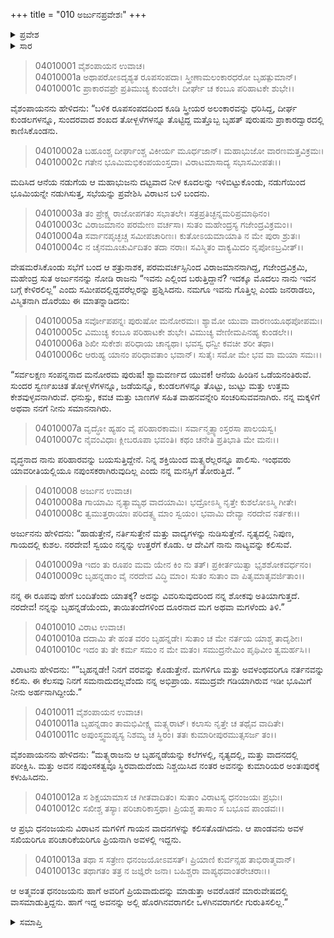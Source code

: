 +++
title = "010 ಅರ್ಜುನಪ್ರವೇಶಃ"
+++

<details><summary>ಪ್ರವೇಶ</summary>


।।   ಓಂ ಓಂ ನಮೋ ನಾರಾಯಣಾಯ।।   ಶ್ರೀ ವೇದವ್ಯಾಸಾಯ ನಮಃ ।।

ಶ್ರೀ ಕೃಷ್ಣದ್ವೈಪಾಯನ ವೇದವ್ಯಾಸ ವಿರಚಿತ  

**ಶ್ರೀ ಮಹಾಭಾರತ**

**ವಿರಾಟ ಪರ್ವ**

**ವೈರಾಟ ಪರ್ವ**

**ಅಧ್ಯಾಯ 10**

</details>


<details><summary>ಸಾರ</summary>

ನಪುಂಸಕನ ವೇಷದಲ್ಲಿ ತನ್ನ ಆಸ್ಥಾನವನ್ನು ಪ್ರವೇಶಿಸಿದ ಅರ್ಜುನನ್ನು ಯಾರೆಂದು ರಾಜಾ ವಿರಾಟನು ಪ್ರಶ್ನಿಸಿದುದು (1-7). ಅರ್ಜುನ-ವಿರಾಟರ ಸಂಭಾಷಣೆ ಮತ್ತು ಅರ್ಜುನನು ಬೃಹನ್ನಡಾ ಎಂಬ ಹೆಸರಿನಲ್ಲಿ ವಿರಾಟನ ಅಂತಃಪುರದಲ್ಲಿ ಅವನ ಮಗಳು ಉತ್ತರೆಗೆ ಗೀತ-ನಾಟ್ಯಗಳ ಗುರುವಾಗಿ ನೇಮಕಗೊಳ್ಳುವುದು (8-13).

</details>


> 04010001 ವೈಶಂಪಾಯನ ಉವಾಚ।  
04010001a ಅಥಾಪರೋಽದೃಶ್ಯತ ರೂಪಸಂಪದಾ।
	ಸ್ತ್ರೀಣಾಮಲಂಕಾರಧರೋ ಬೃಹತ್ಪುಮಾನ್।  
> 04010001c ಪ್ರಾಕಾರವಪ್ರೇ ಪ್ರತಿಮುಚ್ಯ ಕುಂಡಲೇ।
	ದೀರ್ಘೇ ಚ ಕಂಬೂ ಪರಿಹಾಟಕೇ ಶುಭೇ।।  

ವೈಶಂಪಾಯನನು ಹೇಳಿದನು: “ಬಳಿಕ ರೂಪಸಂಪದದಿಂದ ಕೂಡಿ ಸ್ತ್ರೀಯರ ಅಲಂಕಾರವನ್ನು ಧರಿಸಿದ್ದ, ದೀರ್ಘ ಕುಂಡಲಗಳನ್ನೂ, ಸುಂದರವಾದ ಶಂಖದ ತೋಳ್ಬಳೆಗಳನ್ನೂ ತೊಟ್ಟಿದ್ದ ಮತ್ತೊಬ್ಬ ಬೃಹತ್ ಪುರುಷನು ಪ್ರಾಕಾರದ್ವಾರದಲ್ಲಿ ಕಾಣಿಸಿಕೊಂಡನು.

> 04010002a ಬಹೂಂಶ್ಚ ದೀರ್ಘಾಂಶ್ಚ ವಿಕೀರ್ಯ ಮೂರ್ಧಜಾನ್।
	ಮಹಾಭುಜೋ ವಾರಣಮತ್ತವಿಕ್ರಮಃ।  
> 04010002c ಗತೇನ ಭೂಮಿಮಭಿಕಂಪಯಂಸ್ತದಾ।
	ವಿರಾಟಮಾಸಾದ್ಯ ಸಭಾಸಮೀಪತಃ।।  

ಮದಿಸಿದ ಆನೆಯ ನಡುಗೆಯ ಆ ಮಹಾಭುಜನು ದಟ್ಟವಾದ ನೀಳ ಕೂದಲನ್ನು ಇಳಿಬಿಟ್ಟುಕೊಂಡು, ನಡುಗೆಯಿಂದ ಭೂಮಿಯನ್ನೇ ನಡುಗಿಸುತ್ತ, ಸಭೆಯನ್ನು ಪ್ರವೇಶಿಸಿ ವಿರಾಟನ ಬಳಿ ಬಂದನು.

> 04010003a ತಂ ಪ್ರೇಕ್ಷ್ಯ ರಾಜೋಪಗತಂ ಸಭಾತಲೇ।
	ಸತ್ರಪ್ರತಿಚ್ಛನ್ನಮರಿಪ್ರಮಾಥಿನಂ।  
> 04010003c ವಿರಾಜಮಾನಂ ಪರಮೇಣ ವರ್ಚಸಾ।
	ಸುತಂ ಮಹೇಂದ್ರಸ್ಯ ಗಜೇಂದ್ರವಿಕ್ರಮಂ।।  
> 04010004a ಸರ್ವಾನಪೃಚ್ಛಚ್ಚ ಸಮೀಪಚಾರಿಣಃ।
	ಕುತೋಽಯಮಾಯಾತಿ ನ ಮೇ ಪುರಾ ಶ್ರುತಃ।  
> 04010004c ನ ಚೈನಮೂಚುರ್ವಿದಿತಂ ತದಾ ನರಾಃ।
	ಸವಿಸ್ಮಿತಂ ವಾಕ್ಯಮಿದಂ ನೃಪೋಽಬ್ರವೀತ್।।  

ವೇಷಮರೆಸಿಕೊಂಡು ಸಭೆಗೆ ಬಂದ ಆ ಶತ್ರುನಾಶಕ, ಪರಮವರ್ಚಸ್ಸಿನಿಂದ ವಿರಾಜಮಾನನಾಗಿದ್ದ, ಗಜೇಂದ್ರವಿಕ್ರಮಿ, ಮಹೇಂದ್ರ ಸುತ ಅರ್ಜುನನನ್ನು ನೋಡಿ ರಾಜನು “ಇವನು ಎಲ್ಲಿಂದ ಬರುತ್ತಿದ್ದಾನೆ? ಇದಕ್ಕೂ ಮೊದಲು ನಾನು ಇವನ ಬಗ್ಗೆ ಕೇಳಿರಲಿಲ್ಲ” ಎಂದು ಸಮೀಪದಲ್ಲಿದ್ದವರೆಲ್ಲರನ್ನು ಪ್ರಶ್ನಿಸಿದನು. ನಮಗೂ ಇವನು ಗೊತ್ತಿಲ್ಲ ಎಂದು ಜನರಾಡಲು, ವಿಸ್ಮಿತನಾಗಿ ದೊರೆಯು ಈ ಮಾತನ್ನಾಡಿದನು:

> 04010005a ಸರ್ವೋಪಪನ್ನಃ ಪುರುಷೋ ಮನೋರಮಃ।
	ಶ್ಯಾಮೋ ಯುವಾ ವಾರಣಯೂಥಪೋಪಮಃ।  
> 04010005c ವಿಮುಚ್ಯ ಕಂಬೂ ಪರಿಹಾಟಕೇ ಶುಭೇ।
	ವಿಮುಚ್ಯ ವೇಣೀಮಪಿನಹ್ಯ ಕುಂಡಲೇ।।   
> 04010006a ಶಿಖೀ ಸುಕೇಶಃ ಪರಿಧಾಯ ಚಾನ್ಯಥಾ।
	ಭವಸ್ವ ಧನ್ವೀ ಕವಚೀ ಶರೀ ತಥಾ।   
> 04010006c ಆರುಹ್ಯ ಯಾನಂ ಪರಿಧಾವತಾಂ ಭವಾನ್।
	ಸುತೈಃ ಸಮೋ ಮೇ ಭವ ವಾ ಮಯಾ ಸಮಃ।।  

“ಸರ್ವಲಕ್ಷಣ ಸಂಪನ್ನನಾದ ಮನೋರಮ ಪುರುಷ! ಶ್ಯಾಮವರ್ಣದ ಯುವಕ! ಆನೆಯ ಹಿಂಡಿನ ಒಡೆಯನಂತಿರುವೆ. ಸುಂದರ ಸ್ವರ್ಣಖಚಿತ ತೋಳ್ಬಳೆಗಳನ್ನೂ, ಜಡೆಯನ್ನೂ, ಕುಂಡಲಗಳನ್ನೂ ತೊಟ್ಟು, ಜುಟ್ಟು ಮತ್ತು ಉತ್ತಮ ಕೇಶವುಳ್ಳವನಾಗಿರುವೆ. ಧನುಸ್ಸು, ಕವಚ ಮತ್ತು ಬಾಣಗಳ ಸಹಿತ ವಾಹನವನ್ನೇರಿ ಸಂಚರಿಸುವವನಾಗಿರು. ನನ್ನ ಮಕ್ಕಳಿಗೆ ಅಥವಾ ನನಗೆ ನೀನು ಸಮಾನನಾಗಿರು.

> 04010007a ವೃದ್ಧೋ ಹ್ಯಹಂ ವೈ ಪರಿಹಾರಕಾಮಃ।
	ಸರ್ವಾನ್ಮತ್ಸ್ಯಾಂಸ್ತರಸಾ ಪಾಲಯಸ್ವ।  
> 04010007c ನೈವಂವಿಧಾಃ ಕ್ಲೀಬರೂಪಾ ಭವಂತಿ।
	ಕಥಂ ಚನೇತಿ ಪ್ರತಿಭಾತಿ ಮೇ ಮನಃ।।  

ವೃದ್ಧನಾದ ನಾನು ಪರಿಹಾರವನ್ನು ಬಯಸುತ್ತಿದ್ದೇನೆ. ನಿನ್ನ ಶಕ್ತಿಯಿಂದ ಮತ್ಸ್ಯರೆಲ್ಲರನ್ನೂ ಪಾಲಿಸು. ಇಂಥವರು ಯಾವರೀತಿಯಲ್ಲಿಯೂ ನಪುಂಸಕರಾಗಿರುವುದಿಲ್ಲ ಎಂದು ನನ್ನ ಮನಸ್ಸಿಗೆ ತೋರುತ್ತಿದೆ. ”

> 04010008 ಅರ್ಜುನ ಉವಾಚ।  
04010008a ಗಾಯಾಮಿ ನೃತ್ಯಾಮ್ಯಥ ವಾದಯಾಮಿ।
	ಭದ್ರೋಽಸ್ಮಿ ನೃತ್ತೇ ಕುಶಲೋಽಸ್ಮಿ ಗೀತೇ।  
> 04010008c ತ್ವಮುತ್ತರಾಯಾಃ ಪರಿದತ್ಸ್ವ ಮಾಂ ಸ್ವಯಂ।
	ಭವಾಮಿ ದೇವ್ಯಾ ನರದೇವ ನರ್ತಕಃ।।  

ಅರ್ಜುನನು ಹೇಳಿದನು: “ಹಾಡುತ್ತೇನೆ, ನರ್ತಿಸುತ್ತೇನೆ ಮತ್ತು ವಾದ್ಯಗಳನ್ನು ನುಡಿಸುತ್ತೇನೆ. ನೃತ್ಯದಲ್ಲಿ ನಿಪುಣ, ಗಾಯದಲ್ಲಿ ಕುಶಲ. ನರದೇವ! ಸ್ವಯಂ ನನ್ನನ್ನು ಉತ್ತರೆಗೆ ಕೊಡು. ಆ ದೇವಿಗೆ ನಾನು ನಾಟ್ಯವನ್ನು ಕಲಿಸುವೆ.

> 04010009a ಇದಂ ತು ರೂಪಂ ಮಮ ಯೇನ ಕಿಂ ನು ತತ್।
	ಪ್ರಕೀರ್ತಯಿತ್ವಾ ಭೃಶಶೋಕವರ್ಧನಂ।  
> 04010009c ಬೃಹನ್ನಡಾಂ ವೈ ನರದೇವ ವಿದ್ಧಿ ಮಾಂ।
	ಸುತಂ ಸುತಾಂ ವಾ ಪಿತೃಮಾತೃವರ್ಜಿತಾಂ।।  

ನನ್ನ ಈ ರೂಪವು ಹೇಗೆ ಬಂದಿತೆಂದು ಯಾತಕ್ಕೆ? ಅದನ್ನು ವಿವರಿಸುವುದರಿಂದ ನನ್ನ ಶೋಕವು ಅತಿಯಾಗುತ್ತದೆ. ನರದೇವ! ನನ್ನನ್ನು ಬೃಹನ್ನಡೆಯೆಂದು, ತಾಯಿತಂದೆಗಳಿಂದ ದೂರನಾದ ಮಗ ಅಥವಾ ಮಗಳೆಂದು ತಿಳಿ.”

> 04010010 ವಿರಾಟ ಉವಾಚ।  
04010010a ದದಾಮಿ ತೇ ಹಂತ ವರಂ ಬೃಹನ್ನಡೇ।
	ಸುತಾಂ ಚ ಮೇ ನರ್ತಯ ಯಾಶ್ಚ ತಾದೃಶೀಃ।  
> 04010010c ಇದಂ ತು ತೇ ಕರ್ಮ ಸಮಂ ನ ಮೇ ಮತಂ।
	ಸಮುದ್ರನೇಮಿಂ ಪೃಥಿವೀಂ ತ್ವಮರ್ಹಸಿ।।  

ವಿರಾಟನು ಹೇಳಿದನು: “”ಬೃಹನ್ನಡೇ! ನಿನಗೆ ವರವನ್ನು ಕೊಡುತ್ತೇನೆ. ಮಗಳಿಗೂ ಮತ್ತು ಅವಳಂಥವರಿಗೂ ನರ್ತನವನ್ನು ಕಲಿಸು. ಈ ಕೆಲಸವು ನಿನಗೆ ಸಮನಾದುದಲ್ಲವೆಂದು ನನ್ನ ಅಭಿಪ್ರಾಯ. ಸಮುದ್ರವೇ ಗಡಿಯಾಗಿರುವ ಇಡೀ ಭೂಮಿಗೆ ನೀನು ಅರ್ಹನಾಗಿದ್ದೀಯೆ.”

> 04010011 ವೈಶಂಪಾಯನ ಉವಾಚ।  
04010011a ಬೃಹನ್ನಡಾಂ ತಾಮಭಿವೀಕ್ಷ್ಯ ಮತ್ಸ್ಯರಾಟ್।
	ಕಲಾಸು ನೃತ್ತೇ ಚ ತಥೈವ ವಾದಿತೇ।  
> 04010011c ಅಪುಂಸ್ತ್ವಮಪ್ಯಸ್ಯ ನಿಶಮ್ಯ ಚ ಸ್ಥಿರಂ।
	ತತಃ ಕುಮಾರೀಪುರಮುತ್ಸಸರ್ಜ ತಂ।।   

ವೈಶಂಪಾಯನನು ಹೇಳಿದನು: “ಮತ್ಸ್ಯರಾಜನು ಆ ಬೃಹನ್ನಡೆಯನ್ನು ಕಲೆಗಳಲ್ಲಿ, ನೃತ್ಯದಲ್ಲಿ, ಮತ್ತು ವಾದನದಲ್ಲಿ ಪರೀಕ್ಷಿಸಿ. ಮತ್ತು ಅವನ ನಪುಂಸಕತ್ವವೂ ಸ್ಥಿರವಾದುದೆಂದು ನಿಶ್ಚಯಿಸಿದ ನಂತರ ಅವನನ್ನು ಕುಮಾರಿಯರ ಅಂತಃಪುರಕ್ಕೆ ಕಳುಹಿಸಿದನು.

> 04010012a ಸ ಶಿಕ್ಷಯಾಮಾಸ ಚ ಗೀತವಾದಿತಂ।
	ಸುತಾಂ ವಿರಾಟಸ್ಯ ಧನಂಜಯಃ ಪ್ರಭುಃ।   
> 04010012c ಸಖೀಶ್ಚ ತಸ್ಯಾಃ ಪರಿಚಾರಿಕಾಸ್ತಥಾ।
	ಪ್ರಿಯಶ್ಚ ತಾಸಾಂ ಸ ಬಭೂವ ಪಾಂಡವಃ।।   

ಆ ಪ್ರಭು ಧನಂಜಯನು ವಿರಾಟನ ಮಗಳಿಗೆ ಗಾಯನ ವಾದನಗಳನ್ನು ಕಲಿಸತೊಡಗಿದನು. ಆ ಪಾಂಡವನು ಅವಳ ಸಖಿಯರಿಗೂ ಪರಿಚಾರಿಕೆಯರಿಗೂ ಪ್ರಿಯನಾಗಿ ಅವಳಲ್ಲಿ ಇದ್ದನು.

> 04010013a ತಥಾ ಸ ಸತ್ರೇಣ ಧನಂಜಯೋಽವಸತ್।
	ಪ್ರಿಯಾಣಿ ಕುರ್ವನ್ಸಹ ತಾಭಿರಾತ್ಮವಾನ್।  
> 04010013c ತಥಾಗತಂ ತತ್ರ ನ ಜಜ್ಞಿರೇ ಜನಾ।
	ಬಹಿಶ್ಚರಾ ವಾಪ್ಯಥವಾಂತರೇಚರಾಃ।।  

ಆ ಅತ್ಮವಂತ ಧನಂಜಯನು ಹಾಗೆ ಅವರಿಗೆ ಪ್ರಿಯವಾದುದನ್ನು ಮಾಡುತ್ತಾ ಅವರೊಡನೆ ಮಾರುವೇಷದಲ್ಲಿ ವಾಸಮಾಡುತ್ತಿದ್ದನು. ಹಾಗೆ ಇದ್ದ ಅವನನ್ನು ಅಲ್ಲಿ ಹೊರಗಿನವರಾಗಲೀ ಒಳಗಿನವರಾಗಲೀ ಗುರುತಿಸಲಿಲ್ಲ.”


<details><summary>ಸಮಾಪ್ತಿ</summary>


ಇತಿ ಶ್ರೀಮಹಾಭಾರತೇ ವಿರಾಟಪರ್ವಣಿ ವೈರಾಟಪರ್ವಣಿ ಪುರಪ್ರವೇಶೇ ಅರ್ಜುನಪ್ರವೇಶೋ ನಾಮ ದಶಮೋಽಧ್ಯಾಯಃ।।  
ಇದು ಶ್ರೀ ಮಹಾಭಾರತದ ವಿರಾಟಪರ್ವದಲ್ಲಿ ವೈರಾಟಪರ್ವದಲ್ಲಿ ಪುರಪ್ರವೇಶದಲ್ಲಿ ಅರ್ಜುನಪ್ರವೇಶವೆನ್ನುವ ಹತ್ತನೆಯ ಅಧ್ಯಾಯವು.


</details>
